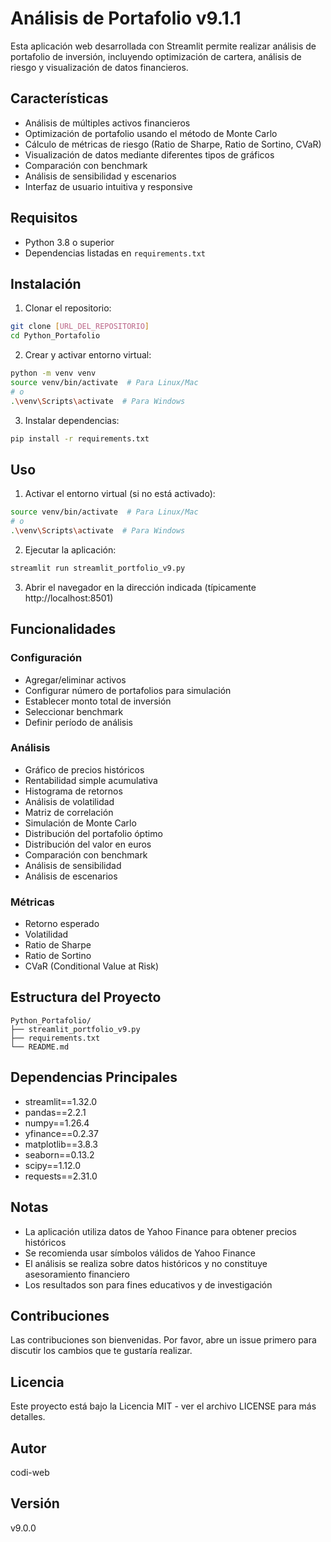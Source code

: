 # Análisis de Portafolio v9.1.1

Esta aplicación web desarrollada con Streamlit permite realizar análisis de portafolio de inversión, incluyendo optimización de cartera, análisis de riesgo y visualización de datos financieros.

## Características

- Análisis de múltiples activos financieros
- Optimización de portafolio usando el método de Monte Carlo
- Cálculo de métricas de riesgo (Ratio de Sharpe, Ratio de Sortino, CVaR)
- Visualización de datos mediante diferentes tipos de gráficos
- Comparación con benchmark
- Análisis de sensibilidad y escenarios
- Interfaz de usuario intuitiva y responsive

## Requisitos

- Python 3.8 o superior
- Dependencias listadas en `requirements.txt`

## Instalación

1. Clonar el repositorio:
```bash
git clone [URL_DEL_REPOSITORIO]
cd Python_Portafolio
```

2. Crear y activar entorno virtual:
```bash
python -m venv venv
source venv/bin/activate  # Para Linux/Mac
# o
.\venv\Scripts\activate  # Para Windows
```

3. Instalar dependencias:
```bash
pip install -r requirements.txt
```

## Uso

1. Activar el entorno virtual (si no está activado):
```bash
source venv/bin/activate  # Para Linux/Mac
# o
.\venv\Scripts\activate  # Para Windows
```

2. Ejecutar la aplicación:
```bash
streamlit run streamlit_portfolio_v9.py
```

3. Abrir el navegador en la dirección indicada (típicamente http://localhost:8501)

## Funcionalidades

### Configuración
- Agregar/eliminar activos
- Configurar número de portafolios para simulación
- Establecer monto total de inversión
- Seleccionar benchmark
- Definir período de análisis

### Análisis
- Gráfico de precios históricos
- Rentabilidad simple acumulativa
- Histograma de retornos
- Análisis de volatilidad
- Matriz de correlación
- Simulación de Monte Carlo
- Distribución del portafolio óptimo
- Distribución del valor en euros
- Comparación con benchmark
- Análisis de sensibilidad
- Análisis de escenarios

### Métricas
- Retorno esperado
- Volatilidad
- Ratio de Sharpe
- Ratio de Sortino
- CVaR (Conditional Value at Risk)

## Estructura del Proyecto

```
Python_Portafolio/
├── streamlit_portfolio_v9.py
├── requirements.txt
└── README.md
```

## Dependencias Principales

- streamlit==1.32.0
- pandas==2.2.1
- numpy==1.26.4
- yfinance==0.2.37
- matplotlib==3.8.3
- seaborn==0.13.2
- scipy==1.12.0
- requests==2.31.0

## Notas

- La aplicación utiliza datos de Yahoo Finance para obtener precios históricos
- Se recomienda usar símbolos válidos de Yahoo Finance
- El análisis se realiza sobre datos históricos y no constituye asesoramiento financiero
- Los resultados son para fines educativos y de investigación

## Contribuciones

Las contribuciones son bienvenidas. Por favor, abre un issue primero para discutir los cambios que te gustaría realizar.

## Licencia

Este proyecto está bajo la Licencia MIT - ver el archivo LICENSE para más detalles.

## Autor

codi-web

## Versión

v9.0.0 
